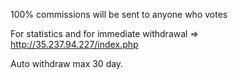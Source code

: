 100% commissions will be sent to anyone who votes

For statistics and for immediate withdrawal => http://35.237.94.227/index.php

Auto withdraw max 30 day.
